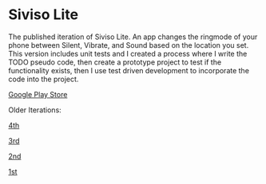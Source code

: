 # Siviso Lite
 
The published iteration of Siviso Lite. An app changes the ringmode of your phone between Silent, Vibrate, and Sound based on the location you set. This version includes unit tests and I created a process where I write the TODO pseudo code, then create a prototype project to test if the functionality exists, then I use test driven development to incorporate the code into the project.

[Google Play Store](https://play.google.com/store/apps/details?id=com.jordan.betcher.siviso.sivisolite&hl=en&gl=US "Siviso Lite")

Older Iterations:

[4th](https://github.com/pplluumm/Siviso "Siviso")

[3rd](https://github.com/pplluumm/SiViSo-Map-Schedule/tree/master/AndroidStudio/Siviso "Siviso Older")

[2nd](https://github.com/pplluumm/SiViSo-Map-Schedule/tree/master/AndroidStudio/SivisoLite "SivisoLite")

[1st](https://github.com/pplluumm/SiViSo-Map-Schedule/tree/master/AndroidStudio/SiViSoMapSchedule "SiViSoMapSchedule")
